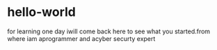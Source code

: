 # hello-world
for learning
one day iwill come back here to see what you started.from where iam aprogrammer and acyber securty expert

